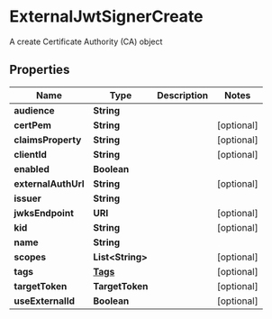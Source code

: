 

# ExternalJwtSignerCreate

A create Certificate Authority (CA) object

## Properties

| Name | Type | Description | Notes |
|------------ | ------------- | ------------- | -------------|
|**audience** | **String** |  |  |
|**certPem** | **String** |  |  [optional] |
|**claimsProperty** | **String** |  |  [optional] |
|**clientId** | **String** |  |  [optional] |
|**enabled** | **Boolean** |  |  |
|**externalAuthUrl** | **String** |  |  [optional] |
|**issuer** | **String** |  |  |
|**jwksEndpoint** | **URI** |  |  [optional] |
|**kid** | **String** |  |  [optional] |
|**name** | **String** |  |  |
|**scopes** | **List&lt;String&gt;** |  |  [optional] |
|**tags** | [**Tags**](Tags.md) |  |  [optional] |
|**targetToken** | **TargetToken** |  |  [optional] |
|**useExternalId** | **Boolean** |  |  [optional] |



